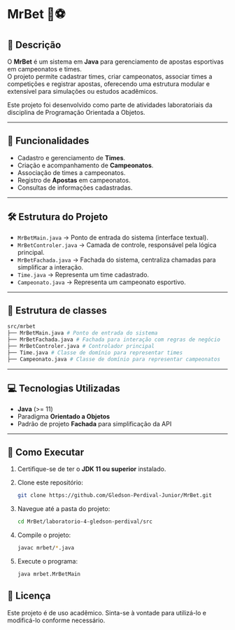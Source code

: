 # MrBet 🎲⚽

## 📌 Descrição
O **MrBet** é um sistema em **Java** para gerenciamento de apostas esportivas em campeonatos e times.  
O projeto permite cadastrar times, criar campeonatos, associar times a competições e registrar apostas, oferecendo uma estrutura modular e extensível para simulações ou estudos acadêmicos.

Este projeto foi desenvolvido como parte de atividades laboratoriais da disciplina de Programação Orientada a Objetos.

---

## 🚀 Funcionalidades
- Cadastro e gerenciamento de **Times**.
- Criação e acompanhamento de **Campeonatos**.
- Associação de times a campeonatos.
- Registro de **Apostas** em campeonatos.
- Consultas de informações cadastradas.

---

## 🛠️ Estrutura do Projeto
- `MrBetMain.java` → Ponto de entrada do sistema (interface textual).
- `MrBetControler.java` → Camada de controle, responsável pela lógica principal.
- `MrBetFachada.java` → Fachada do sistema, centraliza chamadas para simplificar a interação.
- `Time.java` → Representa um time cadastrado.
- `Campeonato.java` → Representa um campeonato esportivo.

---

## 📂 Estrutura de classes
   ````bash
   src/mrbet
   ├── MrBetMain.java # Ponto de entrada do sistema
   ├── MrBetFachada.java # Fachada para interação com regras de negócio
   ├── MrBetControler.java # Controlador principal
   ├── Time.java # Classe de domínio para representar times
   ├── Campeonato.java # Classe de domínio para representar campeonatos
   ````
---

## 💻 Tecnologias Utilizadas
- **Java** (>= 11)
- Paradigma **Orientado a Objetos**
- Padrão de projeto **Fachada** para simplificação da API

---

## 📂 Como Executar
1. Certifique-se de ter o **JDK 11 ou superior** instalado.
2. Clone este repositório:
   ````bash
   git clone https://github.com/Gledson-Perdival-Junior/MrBet.git
   ````

3. Navegue até a pasta do projeto:
   ````bash
   cd MrBet/laboratorio-4-gledson-perdival/src
   ````

4. Compile o projeto:
   ````bash
   javac mrbet/*.java
   ````

5. Execute o programa:
   ````bash
   java mrbet.MrBetMain
   ````
## 📜 Licença

Este projeto é de uso acadêmico. Sinta-se à vontade para utilizá-lo e modificá-lo conforme necessário.

